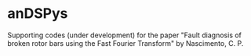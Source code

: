 # anDSPys
Supporting codes (under development) for the paper "Fault diagnosis of broken rotor bars using the Fast Fourier Transform" by Nascimento, C. P. 
